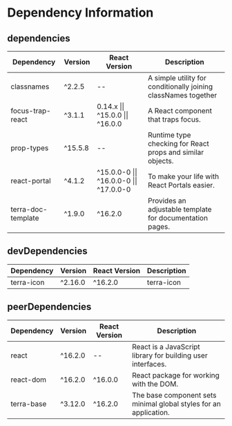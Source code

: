 # Dependency Information

## dependencies
| Dependency | Version | React Version | Description |
|-|-|-|-|
| classnames | ^2.2.5 | -- | A simple utility for conditionally joining classNames together |
| focus-trap-react | ^3.1.1 | 0.14.x \|\| ^15.0.0 \|\| ^16.0.0 | A React component that traps focus. |
| prop-types | ^15.5.8 | -- | Runtime type checking for React props and similar objects. |
| react-portal | ^4.1.2 | ^15.0.0-0 \|\| ^16.0.0-0 \|\| ^17.0.0-0 | To make your life with React Portals easier. |
| terra-doc-template | ^1.9.0 | ^16.2.0 | Provides an adjustable template for documentation pages. |

## devDependencies
| Dependency | Version | React Version | Description |
|-|-|-|-|
| terra-icon | ^2.16.0 | ^16.2.0 | terra-icon |

## peerDependencies
| Dependency | Version | React Version | Description |
|-|-|-|-|
| react | ^16.2.0 | -- | React is a JavaScript library for building user interfaces. |
| react-dom | ^16.2.0 | ^16.0.0 | React package for working with the DOM. |
| terra-base | ^3.12.0 | ^16.2.0 | The base component sets minimal global styles for an application. |
